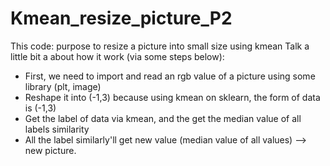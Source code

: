 # Kmean_resize_picture_P2
This code: purpose to resize a picture into small size using kmean
Talk a little bit a about how it work (via some steps below):
- First, we need to import and read an rgb value of a picture using some library (plt, image)
- Reshape it into (-1,3) because using kmean on sklearn, the form of data is (-1,3)
- Get the label of data via kmean, and the get the median value of all labels similarity
- All the label similarly'll get new value (median value of all values) --> new picture.
